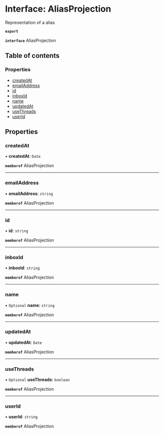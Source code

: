 # Interface: AliasProjection

Representation of a alias

**`export`**

**`interface`** AliasProjection

## Table of contents

### Properties

- [createdAt](AliasProjection.md#createdat)
- [emailAddress](AliasProjection.md#emailaddress)
- [id](AliasProjection.md#id)
- [inboxId](AliasProjection.md#inboxid)
- [name](AliasProjection.md#name)
- [updatedAt](AliasProjection.md#updatedat)
- [useThreads](AliasProjection.md#usethreads)
- [userId](AliasProjection.md#userid)

## Properties

### <a id="createdat" name="createdat"></a> createdAt

• **createdAt**: `Date`

**`memberof`** AliasProjection

___

### <a id="emailaddress" name="emailaddress"></a> emailAddress

• **emailAddress**: `string`

**`memberof`** AliasProjection

___

### <a id="id" name="id"></a> id

• **id**: `string`

**`memberof`** AliasProjection

___

### <a id="inboxid" name="inboxid"></a> inboxId

• **inboxId**: `string`

**`memberof`** AliasProjection

___

### <a id="name" name="name"></a> name

• `Optional` **name**: `string`

**`memberof`** AliasProjection

___

### <a id="updatedat" name="updatedat"></a> updatedAt

• **updatedAt**: `Date`

**`memberof`** AliasProjection

___

### <a id="usethreads" name="usethreads"></a> useThreads

• `Optional` **useThreads**: `boolean`

**`memberof`** AliasProjection

___

### <a id="userid" name="userid"></a> userId

• **userId**: `string`

**`memberof`** AliasProjection
